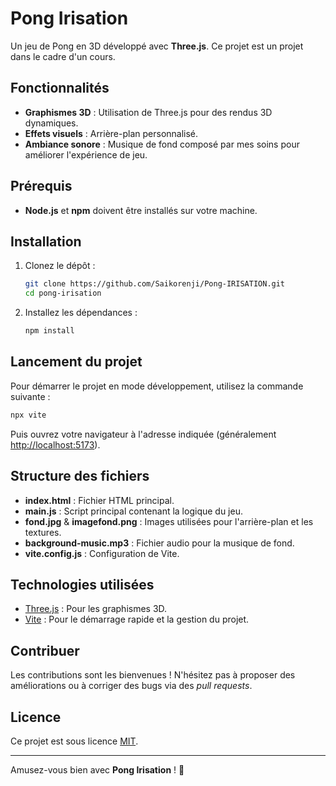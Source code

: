 # Pong Irisation

Un jeu de Pong en 3D développé avec **Three.js**. Ce projet est un projet dans le cadre d'un cours.

## Fonctionnalités
- **Graphismes 3D** : Utilisation de Three.js pour des rendus 3D dynamiques.
- **Effets visuels** : Arrière-plan personnalisé.
- **Ambiance sonore** : Musique de fond composé par mes soins pour améliorer l'expérience de jeu.

## Prérequis
- **Node.js** et **npm** doivent être installés sur votre machine.

## Installation
1. Clonez le dépôt :
    ```bash
    git clone https://github.com/Saikorenji/Pong-IRISATION.git
    cd pong-irisation
    ```

2. Installez les dépendances :
    ```bash
    npm install
    ```

## Lancement du projet
Pour démarrer le projet en mode développement, utilisez la commande suivante :
```bash
npx vite
```
Puis ouvrez votre navigateur à l'adresse indiquée (généralement [http://localhost:5173](http://localhost:5173)).

## Structure des fichiers
- **index.html** : Fichier HTML principal.
- **main.js** : Script principal contenant la logique du jeu.
- **fond.jpg** & **imagefond.png** : Images utilisées pour l'arrière-plan et les textures.
- **background-music.mp3** : Fichier audio pour la musique de fond.
- **vite.config.js** : Configuration de Vite.

## Technologies utilisées
- [Three.js](https://threejs.org/) : Pour les graphismes 3D.
- [Vite](https://vitejs.dev/) : Pour le démarrage rapide et la gestion du projet.

## Contribuer
Les contributions sont les bienvenues ! N'hésitez pas à proposer des améliorations ou à corriger des bugs via des *pull requests*.

## Licence
Ce projet est sous licence [MIT](LICENSE).

---

Amusez-vous bien avec **Pong Irisation** ! 🌟

